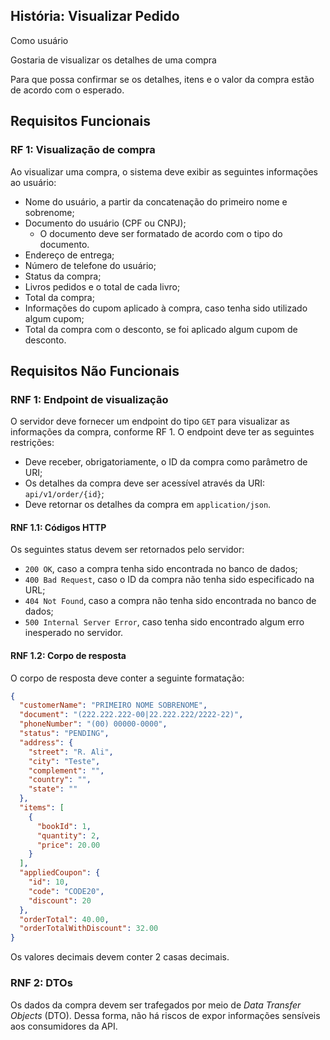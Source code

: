 ## História: Visualizar Pedido
Como usuário 

Gostaria de visualizar os detalhes de uma compra

Para que possa confirmar se os detalhes, itens e o valor da compra estão de acordo com o esperado.

## Requisitos Funcionais

### RF 1: Visualização de compra
Ao visualizar uma compra, o sistema deve exibir as seguintes informações ao usuário:
- Nome do usuário, a partir da concatenação do primeiro nome e sobrenome;
- Documento do usuário (CPF ou CNPJ);
  - O documento deve ser formatado de acordo com o tipo do documento.
- Endereço de entrega;
- Número de telefone do usuário;
- Status da compra;
- Livros pedidos e o total de cada livro;
- Total da compra;
- Informações do cupom aplicado à compra, caso tenha sido utilizado algum cupom;
- Total da compra com o desconto, se foi aplicado algum cupom de desconto.

## Requisitos Não Funcionais
### RNF 1: Endpoint de visualização
O servidor deve fornecer um endpoint do tipo `GET` para visualizar as informações da compra, conforme RF 1. O endpoint deve ter as seguintes restrições:
- Deve receber, obrigatoriamente, o ID da compra como parâmetro de URI;
- Os detalhes da compra deve ser acessível através da URI: `api/v1/order/{id}`;
- Deve retornar os detalhes da compra em `application/json`.

#### RNF 1.1: Códigos HTTP
Os seguintes status devem ser retornados pelo servidor:
- `200 OK`, caso a compra tenha sido encontrada no banco de dados;
- `400 Bad Request`, caso o ID da compra não tenha sido especificado na URL;
- `404 Not Found`, caso a compra não tenha sido encontrada no banco de dados;
- `500 Internal Server Error`, caso tenha sido encontrado algum erro inesperado no servidor.

#### RNF 1.2: Corpo de resposta
O corpo de resposta deve conter a seguinte formatação:

```json
{
  "customerName": "PRIMEIRO NOME SOBRENOME",
  "document": "(222.222.222-00|22.222.222/2222-22)",
  "phoneNumber": "(00) 00000-0000",
  "status": "PENDING",
  "address": {
    "street": "R. Ali",
    "city": "Teste",
    "complement": "",
    "country": "",
    "state": ""
  },
  "items": [
    {
      "bookId": 1,
      "quantity": 2,
      "price": 20.00
    }
  ],
  "appliedCoupon": {
    "id": 10,
    "code": "CODE20",
    "discount": 20
  },
  "orderTotal": 40.00,
  "orderTotalWithDiscount": 32.00
}
```

Os valores decimais devem conter 2 casas decimais.

### RNF 2: DTOs
Os dados da compra devem ser trafegados por meio de _Data Transfer Objects_ (DTO). Dessa forma, não há riscos de expor informações sensíveis aos consumidores da API.



